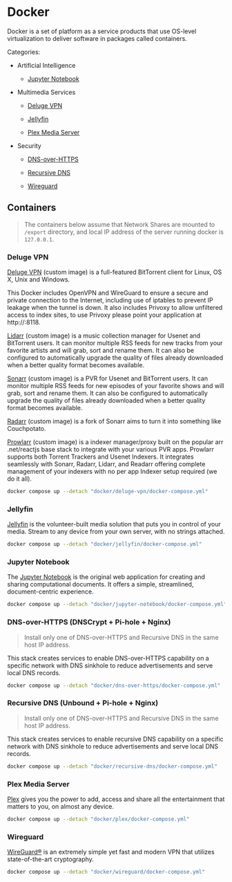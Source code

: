 # Docker

Docker is a set of platform as a service products that use OS-level virtualization to deliver software in packages called containers.

Categories:

* Artificial Intelligence

  * [Jupyter Notebook](#jupyter-notebook)

* Multimedia Services

  * [Deluge VPN](#deluge-vpn)

  * [Jellyfin](#jellyfin)

  * [Plex Media Server](#plex-media-server)

* Security

  * [DNS-over-HTTPS](#dns-over-https-dnscrypt--pi-hole--nginx)

  * [Recursive DNS](#recursive-dns-unbound--pi-hole--nginx)

  * [Wireguard](#wireguard)

## Containers

> The containers below assume that Network Shares are mounted to `/export` directory, and local IP address of the server running docker is `127.0.0.1`.

### Deluge VPN

[Deluge VPN](https://github.com/binhex/arch-delugevpn) (custom image) is a full-featured ​BitTorrent client for Linux, OS X, Unix and Windows.

This Docker includes OpenVPN and WireGuard to ensure a secure and private connection to the Internet, including use of iptables to prevent IP leakage when the tunnel is down. It also includes Privoxy to allow unfiltered access to index sites, to use Privoxy please point your application at http://<host ip>:8118.

[Lidarr](https://github.com/binhex/arch-lidarr) (custom image) is a music collection manager for Usenet and BitTorrent users. It can monitor multiple RSS feeds for new tracks from your favorite artists and will grab, sort and rename them. It can also be configured to automatically upgrade the quality of files already downloaded when a better quality format becomes available.

[Sonarr](https://github.com/binhex/arch-sonarr) (custom image) is a PVR for Usenet and BitTorrent users. It can monitor multiple RSS feeds for new episodes of your favorite shows and will grab, sort and rename them. It can also be configured to automatically upgrade the quality of files already downloaded when a better quality format becomes available.

[Radarr](https://github.com/binhex/arch-radarr) (custom image) is a fork of Sonarr aims to turn it into something like Couchpotato.

[Prowlarr](https://hub.docker.com/r/binhex/arch-prowlarr) (custom image) is a indexer manager/proxy built on the popular arr .net/reactjs base stack to integrate with your various PVR apps. Prowlarr supports both Torrent Trackers and Usenet Indexers. It integrates seamlessly with Sonarr, Radarr, Lidarr, and Readarr offering complete management of your indexers with no per app Indexer setup required (we do it all).

```sh
docker compose up --detach "docker/deluge-vpn/docker-compose.yml" 
```

### Jellyfin

[Jellyfin](https://jellyfin.org) is the volunteer-built media solution that puts you in control of your media. Stream to any device from your own server, with no strings attached.

```sh
docker compose up --detach "docker/jellyfin/docker-compose.yml"
```

### Jupyter Notebook

The [Jupyter Notebook](https://jupyter.org) is the original web application for creating and sharing computational documents. It offers a simple, streamlined, document-centric experience.

```sh
docker compose up --detach "docker/jupyter-notebook/docker-compose.yml"
```

### DNS-over-HTTPS (DNSCrypt + Pi-hole + Nginx)

> Install only one of DNS-over-HTTPS and Recursive DNS in the same host IP address.

This stack creates services to enable DNS-over-HTTPS capability on a specific network with DNS sinkhole to reduce advertisements and serve local DNS records.

```sh
docker compose up --detach "docker/dns-over-https/docker-compose.yml"
```

### Recursive DNS (Unbound + Pi-hole + Nginx)

> Install only one of DNS-over-HTTPS and Recursive DNS in the same host IP address.

This stack creates services to enable recursive DNS capability on a specific network with DNS sinkhole to reduce advertisements and serve local DNS records.

```sh
docker compose up --detach "docker/recursive-dns/docker-compose.yml"
```

### Plex Media Server

[Plex](https://www.plex.tv) gives you the power to add, access and share all the entertainment that matters to you, on almost any device.

```sh
docker compose up --detach "docker/plex/docker-compose.yml"
```

### Wireguard

[WireGuard®](https://www.wireguard.com/) is an extremely simple yet fast and modern VPN that utilizes state-of-the-art cryptography.

```sh
docker compose up --detach "docker/wireguard/docker-compose.yml"
```
